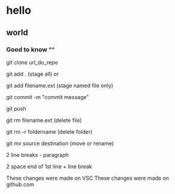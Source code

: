 # hello
## world

### Good to know ^^


git clone url_do_repo 

git add . (stage all) or 

git add filename.ext (stage named file only)  

git commit -m "commit message"  

git push  

git rm filename.ext (delete file) 

git rm -r foldername (delete folder)  

git mv source destination (move or rename)  


2 line breaks - paragraph  

2 space end of 1st line + line break 


These changes were made on VSC
These changes were made on github.com
